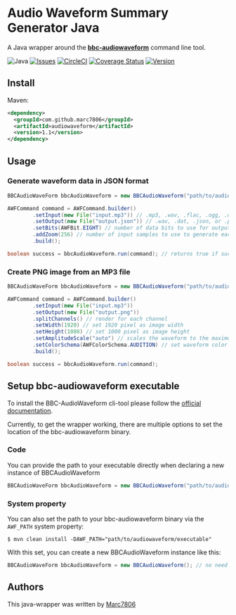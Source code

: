 # Audio Waveform Summary Generator Java
A Java wrapper around the **[bbc-audiowaveform](https://github.com/bbc/audiowaveform)** command line tool. 

![Java](https://img.shields.io/badge/Java-11+-brightgreen.svg)
[![Issues](https://img.shields.io/github/issues/marc7806/bbc-audiowaveform-cli-wrapper)](https://github.com/marc7806/bbc-audiowaveform-cli-wrapper/issues)
[![CircleCI](https://circleci.com/gh/marc7806/bbc-audiowaveform-cli-wrapper/tree/main.svg?style=shield)](https://circleci.com/gh/marc7806/bbc-audiowaveform-cli-wrapper/tree/main)
[![Coverage Status](https://img.shields.io/sonar/coverage/sonarcloud-marc7806?server=https%3A%2F%2Fsonarcloud.io)](https://sonarcloud.io/dashboard?id=sonarcloud-marc7806)
[![Version](https://img.shields.io/maven-central/v/com.github.marc7806/audiowaveform)](https://search.maven.org/artifact/com.github.marc7806/audiowaveform/1.1/jar)

## Install
Maven:
```xml
<dependency>
  <groupId>com.github.marc7806</groupId>
  <artifactId>audiowaveform</artifactId>
  <version>1.1</version>
</dependency>
```

## Usage
### Generate waveform data in JSON format
```java
BBCAudioWaveForm bbcAudioWaveform = new BBCAudioWaveform("path/to/audiowaveform/executable");

AWFCommand command = AWFCommand.builder()
        .setInput(new File("input.mp3")) // .mp3, .wav, .flac, .ogg, .oga, or .dat
        .setOutput(new File("output.json")) // .wav, .dat, .json, or .png
        .setBits(AWFBit.EIGHT) // number of data bits to use for output waveform data points
        .addZoom(256) // number of input samples to use to generate each output waveform data point
        .build();

boolean success = bbcAudioWaveform.run(command); // returns true if success, otherwise false
```

### Create PNG image from an MP3 file
```java
BBCAudioWaveForm bbcAudioWaveform = new BBCAudioWaveform("path/to/audiowaveform/executable");

AWFCommand command = AWFCommand.builder()
        .setInput(new File("input.mp3"))
        .setOutput(new File("output.png"))
        .splitChannels() // render for each channel
        .setWidth(1920) // set 1920 pixel as image width
        .setHeight(1080) // set 1000 pixel as image height
        .setAmplitudeScale("auto") // scales the waveform to the maximum height
        .setColorSchema(AWFColorSchema.AUDITION) // set waveform color schema (default is audacity)
        .build();

boolean success = bbcAudioWaveform.run(command);
```

## Setup bbc-audiowaveform executable
To install the BBC-AudioWaveform cli-tool please follow the [official documentation](https://github.com/bbc/audiowaveform).

Currently, to get the wrapper working, there are multiple options to set the location of the bbc-audiowaveform binary.

### Code
You can provide the path to your executable directly when declaring a new instance of BBCAudioWaveform
```java
BBCAudioWaveForm bbcAudioWaveform = new BBCAudioWaveform("path/to/audiowaveform/executable");
```

### System property
You can also set the path to your bbc-audiowaveform binary via the ```AWF_PATH``` system property:
```
$ mvn clean install -DAWF_PATH="path/to/audiowaveform/executable"
```
With this set, you can create a new BBCAudioWaveform instance like this:
```java
BBCAudioWaveForm bbcAudioWaveform = new BBCAudioWaveform(); // no need for path, because binary path is set via system property;
```

## Authors
This java-wrapper was written by [Marc7806](https://github.com/marc7806/)